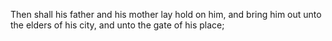 Then shall his father and his mother lay hold on him, and bring him out unto the elders of his city, and unto the gate of his place;
